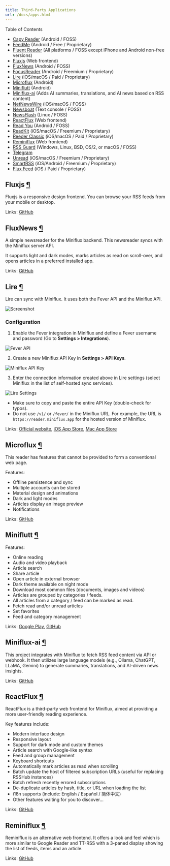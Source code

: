 ```yaml
---
title: Third-Party Applications
url: /docs/apps.html
---
```


Table of Contents

- [Capy Reader](https://capyreader.com/) (Android / FOSS)
- [FeedMe](https://play.google.com/store/apps/details?id=com.seazon.feedme&hl=en) (Android / Free / Proprietary)
- [Fluent Reader](https://hyliu.me/fluent-reader/) (All platforms / FOSS except iPhone and Android non-free versions)
- [Fluxjs](#fluxjs) (Web frontend)
- [FluxNews](#fluxnews) (Android / FOSS)
- [FocusReader](https://play.google.com/store/apps/details?id=allen.town.focus.reader) (Android / Freemium / Proprietary)
- [Lire](#lire) (iOS/macOS / Paid / Proprietary)
- [Microflux](#microflux) (Android)
- [Miniflutt](#miniflutt) (Android)
- [Miniflux-ai](#miniflux-ai) (Adds AI summaries, translations, and AI news based on RSS content)
- [NetNewsWire](https://netnewswire.com/) (iOS/macOS / FOSS)
- [Newsboat](https://github.com/newsboat/newsboat) (Text console / FOSS)
- [NewsFlash](https://gitlab.com/news-flash/news_flash_gtk) (Linux / FOSS)
- [ReactFlux](#ReactFlux) (Web frontend)
- [Read You](https://github.com/Ashinch/ReadYou) (Android / FOSS)
- [ReadKit](https://readkit.app/) (iOS/macOS / Freemium / Proprietary)
- [Reeder Classic](http://reederapp.com/classic) (iOS/macOS / Paid / Proprietary)
- [Reminiflux](#reminiflux) (Web frontend)
- [RSS Guard](https://github.com/martinrotter/rssguard) (Windows, Linux, BSD, OS/2, or macOS / FOSS)
- [Telegram](https://telegram.org/)
- [Unread](https://www.goldenhillsoftware.com/unread/) (iOS/macOS / Freemium / Proprietary)
- [SmartRSS](https://apps.apple.com/us/app/smartrss-ai-rss-reader/id6749771900) (iOS/Android / Freemium / Proprietary)
- [Flux Feed](https://apps.apple.com/app/flux-feed-for-miniflux/id6752505148) (iOS / Paid / Proprietary)

<h2 id="fluxjs">Fluxjs <a class="anchor" href="#fluxjs" title="Permalink">¶</a></h2>

Fluxjs is a responsive design frontend. You can browse your RSS feeds from your mobile or desktop.

Links: [GitHub](https://github.com/PascalNoisette/fluxjs)

<h2 id="fluxnews">FluxNews <a class="anchor" href="#fluxnews" title="Permalink">¶</a></h2>

A simple newsreader for the Miniflux backend. This newsreader syncs with the Miniflux server API.

It supports light and dark modes, marks articles as read on scroll-over, and opens articles in a preferred installed app.

Links: [GitHub](https://github.com/KevinCFechtel/FluxNews)

<h2 id="lire">Lire <a class="anchor" href="#lire" title="Permalink">¶</a></h2>

Lire can sync with Miniflux. It uses both the Fever API and the Miniflux API.

![Screenshot](https://lireapp.com/iOS.png)

### Configuration

1. Enable the Fever integration in Miniflux and define a Fever username and password (Go to **Settings > Integrations**).

![Fever API](/images/lire_fever_settings.png)

2. Create a new Miniflux API Key in **Settings > API Keys**.

![Miniflux API Key](/images/lire_miniflux_api_key.png)

3. Enter the connection information created above in Lire settings (select Miniflux in the list of self-hosted sync services).

![Lire Settings](/images/lire_settings.png)

- Make sure to copy and paste the entire API Key (double-check for typos).
- Do not use `/v1/` or `/fever/` in the Miniflux URL. For example, the URL is `https://reader.miniflux.app` for the hosted version of Miniflux.

Links: [Official website](https://lireapp.com/), [iOS App Store](http://itunes.apple.com/app/lire/id1531976425?ls=1&mt=8), [Mac App Store](https://apps.apple.com/us/app/lire/id1482527526?ls=1&mt=12)

<h2 id="microflux">Microflux <a class="anchor" href="#microflux" title="Permalink">¶</a></h2>

This reader has features that cannot be provided to form a conventional web page.

Features:

- Offline persistence and sync
- Multiple accounts can be stored
- Material design and animations
- Dark and light modes
- Articles display an image preview
- Notifications

Links: [GitHub](https://github.com/ConstantinCezarBegu/Microflux)

<h2 id="miniflutt">Miniflutt <a class="anchor" href="#miniflutt" title="Permalink">¶</a></h2>

Features:

- Online reading
- Audio and video playback
- Article search
- Share article
- Open article in external browser
- Dark theme available on night mode
- Download most common files (documents, images and videos)
- Articles are grouped by categories / feeds.
- All articles from a category / feed can be marked as read.
- Fetch read and/or unread articles
- Set favorites
- Feed and category management

Links: [Google Play](https://play.google.com/store/apps/details?id=be.martinelli.miniflutt),
[GitHub](https://github.com/DocMarty84/miniflutt)

<h2 id="miniflux-ai">Miniflux-ai <a class="anchor" href="#miniflux-ai" title="Permalink">¶</a></h2>

This project integrates with Miniflux to fetch RSS feed content via API or webhook.
It then utilizes large language models (e.g., Ollama, ChatGPT, LLaMA, Gemini) to generate summaries, translations, and AI-driven news insights.

Links: [GitHub](https://github.com/Qetesh/miniflux-ai)

<h2 id="ReactFlux">ReactFlux <a class="anchor" href="#ReactFlux" title="Permalink">¶</a></h2>

ReactFlux is a third-party web frontend for Miniflux, aimed at providing a more user-friendly reading experience.

Key features include:

- Modern interface design
- Responsive layout
- Support for dark mode and custom themes
- Article search with Google-like syntax
- Feed and group management
- Keyboard shortcuts
- Automatically mark articles as read when scrolling
- Batch update the host of filtered subscription URLs (useful for replacing RSSHub instances)
- Batch refresh recently errored subscriptions
- De-duplicate articles by hash, title, or URL when loading the list
- i18n supports (include: English / Español / 简体中文)
- Other features waiting for you to discover...

Links: [GitHub](https://github.com/electh/ReactFlux)

<h2 id="reminiflux">Reminiflux <a class="anchor" href="#reminiflux" title="Permalink">¶</a></h2>

Reminiflux is an alternative web frontend. It offers a look and feel which is more similar to
Google Reader and TT-RSS with a 3-paned display showing the list of feeds, items and an article.

Links: [GitHub](https://github.com/reminiflux/reminiflux)
